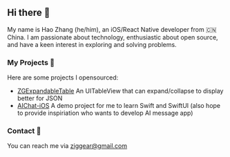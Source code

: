 ## Hi there 👋

My name is Hao Zhang (he/him), an iOS/React Native developer from 🇨🇳 China. 
I am passionate about technology, enthusiastic about open source, and have a keen interest in exploring and solving problems.

### My Projects 📒

Here are some projects I opensourced:

- [ZGExpandableTable](https://github.com/ziggear/ZGExpandableTable/) An UITableView that can expand/collapse to display better for JSON
- [AIChat-iOS](https://github.com/ziggear/AIChat-iOS) A demo project for me to learn Swift and SwiftUI (also hope to provide inspiriation who wants to develop AI message app)

### Contact 📮

You can reach me via ziggear@gmail.com
